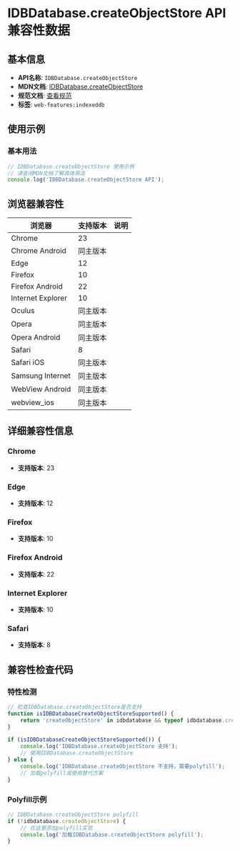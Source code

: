 # IDBDatabase.createObjectStore API 兼容性数据

## 基本信息

- **API名称**: `IDBDatabase.createObjectStore`
- **MDN文档**: [IDBDatabase.createObjectStore](https://developer.mozilla.org/docs/Web/API/IDBDatabase/createObjectStore)
- **规范文档**: [查看规范](https://w3c.github.io/IndexedDB/#ref-for-dom-idbdatabase-createobjectstore①)
- **标签**: `web-features:indexeddb`

## 使用示例

### 基本用法

```javascript
// IDBDatabase.createObjectStore 使用示例
// 请查阅MDN文档了解具体用法
console.log('IDBDatabase.createObjectStore API');
```

## 浏览器兼容性

| 浏览器 | 支持版本 | 说明 |
|--------|----------|------|
| Chrome | 23 |  |
| Chrome Android | 同主版本 |  |
| Edge | 12 |  |
| Firefox | 10 |  |
| Firefox Android | 22 |  |
| Internet Explorer | 10 |  |
| Oculus | 同主版本 |  |
| Opera | 同主版本 |  |
| Opera Android | 同主版本 |  |
| Safari | 8 |  |
| Safari iOS | 同主版本 |  |
| Samsung Internet | 同主版本 |  |
| WebView Android | 同主版本 |  |
| webview_ios | 同主版本 |  |

## 详细兼容性信息

### Chrome

- **支持版本**: 23

### Edge

- **支持版本**: 12

### Firefox

- **支持版本**: 10

### Firefox Android

- **支持版本**: 22

### Internet Explorer

- **支持版本**: 10

### Safari

- **支持版本**: 8

## 兼容性检查代码

### 特性检测

```javascript
// 检查IDBDatabase.createObjectStore是否支持
function isIDBDatabaseCreateObjectStoreSupported() {
    return 'createObjectStore' in idbdatabase && typeof idbdatabase.createObjectStore === 'function';
}

if (isIDBDatabaseCreateObjectStoreSupported()) {
    console.log('IDBDatabase.createObjectStore 支持');
    // 使用IDBDatabase.createObjectStore
} else {
    console.log('IDBDatabase.createObjectStore 不支持，需要polyfill');
    // 加载polyfill或使用替代方案
}
```

### Polyfill示例

```javascript
// IDBDatabase.createObjectStore polyfill
if (!idbdatabase.createObjectStore) {
    // 在这里添加polyfill实现
    console.log('加载IDBDatabase.createObjectStore polyfill');
}
```

